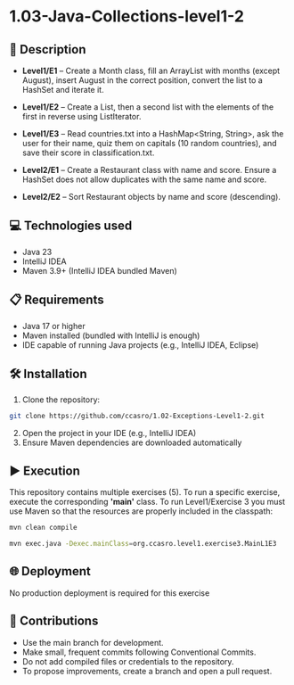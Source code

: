 # 1.03-Java-Collections-level1-2

## 📄 Description

- **Level1/E1** – Create a Month class, fill an ArrayList with months (except August), insert August in the 
    correct position, convert the list to a HashSet and iterate it.

- **Level1/E2** – Create a List<Integer>, then a second list with the elements of the first in reverse 
    using ListIterator.

- **Level1/E3** – Read countries.txt into a HashMap<String, String>, ask the user for their name, quiz them on capitals 
    (10 random countries), and save their score in classification.txt.

- **Level2/E1** – Create a Restaurant class with name and score. Ensure a HashSet does not allow duplicates with the 
    same name and score.

- **Level2/E2** – Sort Restaurant objects by name and score (descending).


## 💻 Technologies used

- Java 23
- IntelliJ IDEA
- Maven 3.9+ (IntelliJ IDEA bundled Maven)

## 📋 Requirements

- Java 17 or higher
- Maven installed (bundled with IntelliJ is enough)
- IDE capable of running Java projects (e.g., IntelliJ IDEA, Eclipse)

## 🛠️ Installation

1. Clone the repository:

```bash
git clone https://github.com/ccasro/1.02-Exceptions-Level1-2.git
```

2. Open the project in your IDE (e.g., IntelliJ IDEA)
3. Ensure Maven dependencies are downloaded automatically

## ▶️ Execution

This repository contains multiple exercises (5). To run a specific exercise, execute the corresponding **'main'** class.
To run Level1/Exercise 3 you must use Maven so that the resources are properly included in the classpath:

```bash
mvn clean compile
```
```bash
mvn exec.java -Dexec.mainClass=org.ccasro.level1.exercise3.MainL1E3
```

## 🌐 Deployment

No production deployment is required for this exercise

## 🤝 Contributions

- Use the main branch for development.
- Make small, frequent commits following Conventional Commits.
- Do not add compiled files or credentials to the repository.
- To propose improvements, create a branch and open a pull request.
